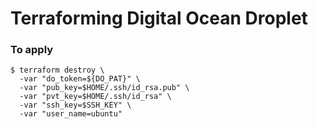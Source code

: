 # Terraforming Digital Ocean Droplet

### To apply
```shell
$ terraform destroy \
  -var "do_token=${DO_PAT}" \
  -var "pub_key=$HOME/.ssh/id_rsa.pub" \
  -var "pvt_key=$HOME/.ssh/id_rsa" \
  -var "ssh_key=$SSH_KEY" \
  -var "user_name=ubuntu"
```
